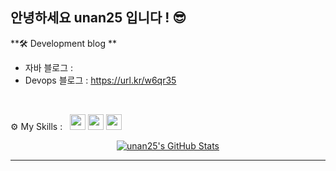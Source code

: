 ## 안녕하세요 unan25 입니다 ! 😎

**🛠 Development blog **
- 자바 블로그 : 
- Devops 블로그 : https://url.kr/w6qr35

<br/>
<p align="">
 ⚙ My Skills : &nbsp; 
  <code><img height="25" src="https://github.com/unan25/unan25/assets/137999702/8c74a2c9-65d8-4a45-98a2-c700b537e585"></code>
  <code><img height="25" src="https://github.com/unan25/unan25/assets/137999702/121e745f-40f3-4185-ba03-f660f890e3b9"></code>
  <code><img height="25" src="https://github.com/unan25/unan25/assets/137999702/cc4e27d0-eec1-4f2a-b350-157b115b5288"></code>
&nbsp;&nbsp;&nbsp;&nbsp;&nbsp;&nbsp;&nbsp;&nbsp;&nbsp;&nbsp;&nbsp;&nbsp;&nbsp;&nbsp;&nbsp;&nbsp;&nbsp;&nbsp;&nbsp;&nbsp;&nbsp;&nbsp;&nbsp;&nbsp;&nbsp;&nbsp;&nbsp;&nbsp;&nbsp;&nbsp;&nbsp;&nbsp;&nbsp;&nbsp;&nbsp;&nbsp;&nbsp;&nbsp;&nbsp;&nbsp;&nbsp;&nbsp;&nbsp;&nbsp;&nbsp;&nbsp;&nbsp;
  </p>




<p align="center">
<a href="https://github.com/unan25/unan25">
  <img src="https://github-readme-stats.vercel.app/api?username=unan25&show_icons=true&line_height=40&count_private=true&hide=contribs" alt="unan25's GitHub Stats" />
</a>
</p>

---
